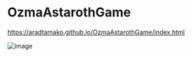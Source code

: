 # OzmaAstarothGame
https://aradtamako.github.io/OzmaAstarothGame/index.html

![image](https://user-images.githubusercontent.com/40272766/136890222-283c48c8-bd50-4a79-9b71-4cc94f356726.png)

